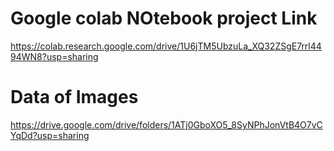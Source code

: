 # Google colab NOtebook project Link
https://colab.research.google.com/drive/1U6jTM5UbzuLa_XQ32ZSgE7rrl4494WN8?usp=sharing

# Data of Images
https://drive.google.com/drive/folders/1ATj0GboXO5_8SyNPhJonVtB4O7vCYqDd?usp=sharing
